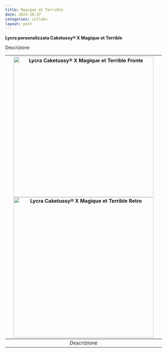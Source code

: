 ```yaml
---
title: Magique et Terrible
date: 2023-10-27
categories: collabs
layout: post
---
```

**Lycra personalizzata Caketussy® X Magique et Terrible**

Descrizione

| <img src="{{ site.baseurl }}/assets/images/licra-ippopotamo-fronte.jpeg" alt="Lycra Caketussy® X Magique et Terrible Fronte" class="wide-img;" style="height: 450px"> <img src="{{ site.baseurl }}/assets/images/licra-ippopotamo-retro.jpeg" alt="Lycra Caketussy® X Magique et Terrible Retro" class="wide-img;" style="height: 450px"> |
|:--:|
| *Descrizione* |